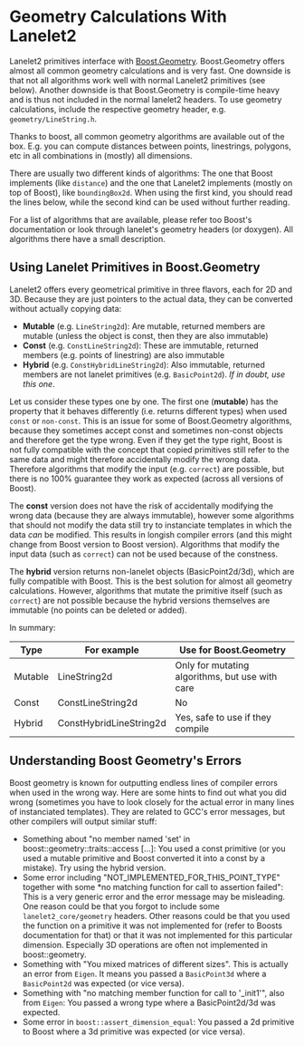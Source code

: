 # Geometry Calculations With Lanelet2

Lanelet2 primitives interface with [Boost.Geometry](https://github.com/boostorg/geometry). Boost.Geometry offers almost all common geometry calculations and is very fast. One downside is that not all algorithms work well with normal Lanelet2 primitives (see below). Another downside is that Boost.Geometry is compile-time heavy and is thus not included in the normal lanelet2 headers. To use geometry calculations, include the respective geometry header, e.g. `geometry/LineString.h`. 

Thanks to boost, all common geometry algorithms are available out of the box. E.g. you can compute distances between points, linestrings, polygons, etc in all combinations in (mostly) all dimensions.

There are usually two different kinds of algorithms: The one that Boost implements (like `distance`) and the one that Lanelet2 implements (mostly on top of Boost), like `boundingBox2d`. When using the first kind, you should read the lines below, while the second kind can be used without further reading.

For a list of algorithms that are available, please refer too Boost's documentation or look through lanelet's geometry headers (or doxygen). All algorithms there have a small description.

## Using Lanelet Primitives in Boost.Geometry

Lanelet2 offers every geometrical primitive in three flavors, each for 2D and 3D. Because they are just pointers to the actual data, they can be converted without actually copying data:
* **Mutable** (e.g. `LineString2d`): Are mutable, returned members are mutable (unless the object is const, then they are also immutable)
* **Const** (e.g. `ConstLineString2d`): These are immutable, returned members (e.g. points of linestring) are also immutable
* **Hybrid** (e.g. `ConstHybridLineString2d`): Also immutable, returned members are not lanelet primitives (e.g. `BasicPoint2d`). *If in doubt, use this one*.

Let us consider these types one by one. The first one (**mutable**) has the property that it behaves differently (i.e. returns different types) when used `const` or `non-const`. This is an issue for some of Boost.Geometry algorithms, because they sometimes accept const and sometimes non-const objects and therefore get the type wrong. Even if they get the type right, Boost is not fully compatible with the concept that copied primitives still refer to the same data and might therefore accidentally modify the wrong data. Therefore algorithms that modify the input (e.g. `correct`) are possible, but there is no 100% guarantee they work as expected (across all versions of Boost).

The **const** version does not have the risk of accidentally modifying the wrong data (because they are always immutable), however some algorithms that should not modify the data still try to instanciate templates in which the data *can* be modified. This results in longish compiler errors (and this might change from Boost version to Boost version). Algorithms that modify the input data (such as `correct`) can not be used because of the constness.

The **hybrid** version returns non-lanelet objects (BasicPoint2d/3d), which are fully compatible with Boost. This is the best solution for almost all geometry calculations. However, algorithms that mutate the primitive itself (such as `correct`) are not possible because the hybrid versions themselves are immutable (no points can be deleted or added).

In summary:

| Type    | For example             | Use for Boost.Geometry                          |
|---------|-------------------------|-------------------------------------------------|
| Mutable | LineString2d            | Only for mutating algorithms, but use with care |
| Const   | ConstLineString2d       | No                                              |
| Hybrid  | ConstHybridLineString2d | Yes, safe to use if they compile                |

## Understanding Boost Geometry's Errors

Boost geometry is known for outputting endless lines of compiler errors when used in the wrong way. Here are some hints to find out what you did wrong (sometimes you have to look closely for the actual error in many lines of instanciated templates). They are related to GCC's error messages, but other compilers will output similar stuff:
* Something about "no member named 'set' in boost::geometry::traits::access [...]: You used a const primitive (or you used a mutable primitive and Boost converted it into a const by a mistake). Try using the hybrid version.
* Some error including "NOT_IMPLEMENTED_FOR_THIS_POINT_TYPE" together with some *no matching function for call to assertion failed": This is a very generic error and the error message may be misleading. One reason could be that you forgot to include some `lanelet2_core/geometry` headers. Other reasons could be that you used the function on a primitive it was not implemented for (refer to Boosts documentation for that) or that it was not implemented for this particular dimension. Especially 3D operations are often not implemented in boost::geometry.
* Something with "You mixed matrices of different sizes". This is actually an error from `Eigen`. It means you passed a `BasicPoint3d` where a `BasicPoint2d` was expected (or vice versa).
* Something with "no matching member function for call to '_init1'", also from `Eigen`: You passed a wrong type where a BasicPoint2d/3d was expected.
* Some error in `boost::assert_dimension_equal`: You passed a 2d primitive to Boost where a 3d primitive was expected (or vice versa).
